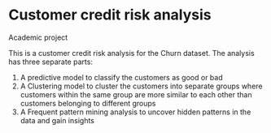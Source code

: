 # Customer credit risk analysis
Academic project

This is a customer credit risk analysis for the Churn dataset.
The analysis has three separate parts:

1) A predictive model to classify the customers as good or bad
2) A Clustering model to cluster the customers into separate groups where customers within the same group are more similar to each other than customers belonging to different groups
3) A Frequent pattern mining analysis to uncover hidden patterns in the data and gain insights

 
